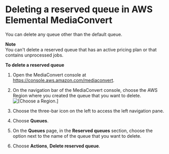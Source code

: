 # Deleting a reserved queue in AWS Elemental MediaConvert<a name="deleting-a-reserved-queue"></a>

You can delete any queue other than the default queue\.

**Note**  
You can't delete a reserved queue that has an active pricing plan or that contains unprocessed jobs\.

**To delete a reserved queue**

1. Open the MediaConvert console at [https://console\.aws\.amazon\.com/mediaconvert](https://console.aws.amazon.com/mediaconvert)\.

1. On the navigation bar of the MediaConvert console, choose the AWS Region where you created the queue that you want to delete\.  
![\[Choose a Region.\]](http://docs.aws.amazon.com/mediaconvert/latest/ug/images/regions-list.png)

1. Choose the three\-bar icon on the left to access the left navigation pane\.

1. Choose **Queues**\.

1. On the **Queues** page, in the **Reserved queues** section, choose the option next to the name of the queue that you want to delete\.

1. Choose **Actions**, **Delete reserved queue**\.